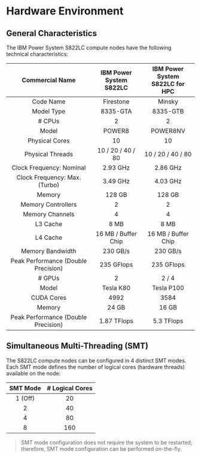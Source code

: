 # Hardware Environment

## General Characteristics

The IBM Power System S822LC compute nodes have the following technical characteristics:

| Commercial Name                       | IBM Power System<br>S822LC | IBM Power System<br>S822LC for HPC
|:-------------------------------------:|:--------------------------:|:----------------------------------:|
| Code Name                             | Firestone                  | Minsky
| Model Type                            | 8335-GTA                   | 8335-GTB
| \# CPUs                               | 2                          | 2
| Model                                 | POWER8                     | POWER8NV
| Physical Cores                        | 10                         | 10
| Physical Threads                      | 10 / 20 / 40 / 80          | 10 / 20 / 40 / 80
| Clock Frequency: Nominal              | 2.93 GHz                   | 2.86 GHz
| Clock Frequency: Max. (Turbo)         | 3.49 GHz                   | 4.03 GHz
| Memory                                | 128 GB                     | 128 GB
| Memory Controllers                    | 2                          | 2
| Memory Channels                       | 4                          | 4
| L3 Cache                              | 8 MB                       | 8 MB
| L4 Cache                              | 16 MB / Buffer Chip        | 16 MB / Buffer Chip
| Memory Bandwidth                      | 230 GB/s                   | 230 GB/s
| Peak Performance (Double Precision)   | 235 GFlops                 | 235 GFlops
| \# GPUs                               | 2                          | 2 / 4
| Model                                 | Tesla K80                  | Tesla P100
| CUDA Cores                            | 4992                       | 3584
| Memory                                | 24 GB                      | 16 GB
| Peak Performance (Double Precision)   | 1.87 TFlops                | 5.3 TFlops

## Simultaneous Multi-Threading (SMT)

The S822LC compute nodes can be configured in 4 distinct SMT modes.  
Each SMT mode defines the number of logical cores (hardware threads) available on the node:

| SMT Mode | \# Logical Cores
|:--------:|:----------------:|
| 1 (Off)  | 20
| 2        | 40
| 4        | 80
| 8        | 160

> SMT mode configuration does not require the system to be restarted; therefore, SMT mode configuration can be performed on-the-fly.
